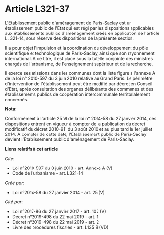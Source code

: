 # Article L321-37

L'Etablissement public d'aménagement de Paris-Saclay est un établissement public de l'Etat qui est régi par les dispositions
applicables aux établissements publics d'aménagement créés en application de l'article L. 321-14, sous réserve des
dispositions de la présente section. 

Il a pour objet l'impulsion et la coordination du développement du pôle scientifique et technologique de Paris-Saclay, ainsi
que son rayonnement international. A ce titre, il est placé sous la tutelle conjointe des ministres chargés de l'urbanisme,
de l'enseignement supérieur et de la recherche. 

Il exerce ses missions dans les communes dont la liste figure à l'annexe A de la loi n° 2010-597 du 3 juin 2010 relative au
Grand Paris. Le périmètre d'intervention de l'établissement peut être modifié par décret en Conseil d'Etat, après
consultation des organes délibérants des communes et des établissements publics de coopération intercommunale
territorialement concernés.

**Nota:**

Conformément à l'article 25 VI de la loi n° 2014-58 du 27 janvier 2014, ces dispositions entrent en vigueur à compter de la
publication du décret modificatif du décret 2010-911 du 3 août 2010 et au plus tard le 1er juillet 2014. A compter de cette
date, l'Etablissement public de Paris-Saclay devient l'Etablissement public d'aménagement de Paris-Saclay.

**Liens relatifs à cet article**

_Cite_:

  - Loi n°2010-597 du 3 juin 2010 - art. Annexe A (V)
  - Code de l'urbanisme - art. L321-14

_Créé par_:

  - Loi n°2014-58 du 27 janvier 2014 - art. 25 (V)

_Cité par_:

  - Loi n°2017-86 du 27 janvier 2017 - art. 102 (V)
  - Décret n°2019-498 du 22 mai 2019 - art. 1
  - Décret n°2019-498 du 22 mai 2019 - art. 2
  - Livre des procédures fiscales - art. L135 B (VD)
